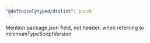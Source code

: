 ```yaml
---
"@definitelytyped/dtslint": patch
---
```


Mention package.json field, not header, when referring to minimumTypeScriptVersion
